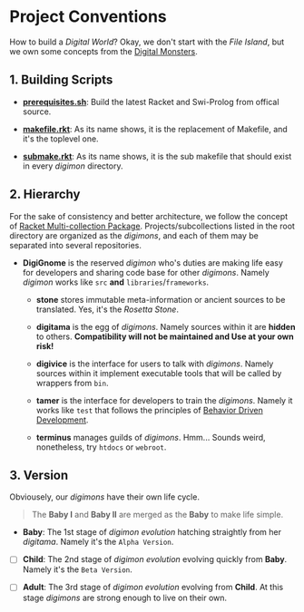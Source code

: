 # Project Conventions

How to build a _Digital World_? Okay, we don't start with the _File
Island_, but we own some concepts from the [Digital
Monsters](http://en.wikipedia.org/wiki/Digimon).

## 1. Building Scripts

* [**prerequisites.sh**](DigiGnome/prerequisites.sh): Build the latest
  Racket and Swi-Prolog from offical source.

* [**makefile.rkt**](DigiGnome/makefile.rkt): As its name shows, it is
  the replacement of Makefile, and it's the toplevel one.

* [**submake.rkt**](DigiGnome/submake.rkt): As its name shows, it is the
  sub makefile that should exist in every _digimon_ directory.

## 2. Hierarchy

For the sake of consistency and better architecture, we follow the
concept of [Racket Multi-collection
Package](http://docs.racket-lang.org/pkg/Package\_Concepts.html\#%28tech.\_multi.\_collection.\_package%29).
Projects/subcollections listed in the root directory are organized as
the _digimons_, and each of them may be separated into several
repositories.

* **DigiGnome** is the reserved _digimon_ who's duties are making life
  easy for developers and sharing code base for other _digimons_.
  Namely _digimon_ works like `src` **and** `libraries`/`frameworks`.

  * **stone** stores immutable meta-information or ancient sources to be
    translated. Yes, it's the _Rosetta Stone_.

  * **digitama** is the egg of _digimons_.  Namely sources within it are
    **hidden** to others. **Compatibility will not be maintained and Use
    at your own risk!**

  * **digivice** is the interface for users to talk with _digimons_.
    Namely sources within it implement executable tools that will be
    called by wrappers from `bin`.

  * **tamer** is the interface for developers to train the _digimons_.
    Namely it works like `test` that follows  the principles of
    [Behavior Driven
    Development](http://en.wikipedia.org/wiki/Behavior-driven\_development).

  * **terminus** manages guilds of _digimons_. Hmm... Sounds weird,
    nonetheless, try `htdocs` or `webroot`.

## 3. Version

Obviousely, our _digimons_ have their own life cycle.

> The **Baby I** and **Baby II** are merged as the **Baby** to make life
> simple.

* **Baby**: The 1st stage of _digimon evolution_ hatching straightly
  from her _digitama_. Namely it's the `Alpha Version`.

* [ ] **Child**: The 2nd stage of _digimon evolution_ evolving quickly
  from **Baby**. Namely it's the `Beta Version`.

* [ ] **Adult**: The 3rd stage of _digimon evolution_ evolving from
  **Child**. At this stage _digimons_ are strong enough to live on their
  own.
